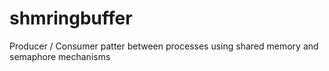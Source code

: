 # shmringbuffer
 Producer / Consumer patter between processes using shared memory and semaphore mechanisms
